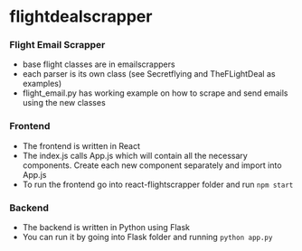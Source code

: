 # flightdealscrapper

### Flight Email Scrapper

* base flight classes are in emailscrappers
* each parser is its own class (see Secretflying and TheFLightDeal as examples)
* flight_email.py has working example on how to scrape and send emails using the new classes

### Frontend

* The frontend is written in React
* The index.js calls App.js which will contain all the necessary components. Create each new component separately and
import into App.js
* To run the frontend go into react-flightscrapper folder and run `npm start`

### Backend

* The backend is written in Python using Flask
* You can run it by going into Flask folder and running `python app.py`